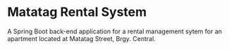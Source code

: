 # Matatag Rental System
A Spring Boot back-end application for a rental management sytem for an apartment located at Matatag Street, Brgy. Central.
